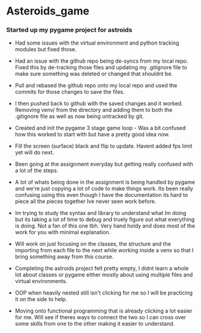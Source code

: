 # Asteroids_game
### Started up my pygame project for astroids

- Had some issues with the virtual environment and python tracking modules but fixed those.
- Had an issue with the github repo being de-syncs from my local repo. Fixed this by de-tracking those files and updating my .gitignore file to make sure something was deleted or changed that shouldnt be.
- Pull and rebased the github repo onto my local repo and used the commits for those changes to save the files.
- I then pushed back to github with the saved changes and it worked. Removing venv/ from the directory and adding them to both the .gitignore file as well as now being untracked by git.

- Created and init the pygame 3 stage game loop - Was a bit confused how this worked to start with but have a pretty good idea now.
- Fill the screen (surface) black and flip to update. Havent added fps limit yet will do next.

- Been going at the assignment everyday but getting really confused with a lot of the steps.
- A lot of whats being done in the assignment is being handled by pygame and we're just copying a lot of code to make things work. Its been really confusing using this even though I have the documentation its hard to piece all the pieces together Ive never seen work before.
- Im trying to study the syntax and library to understand what Im doing but its taking a lot of time to debug and truely figure out what everything is doing. Not a fan of this one tbh. Very hand holdy and does most of the work for you with minimal explanation.
- Will work on just focusing on the classes, the structure and the importing from each file to the next while working inside a venv so that I bring something away from this course.

- Completing the astroids project felt pretty empty, I didnt learn a whole lot about classes or pygame either mostly about using multiple files and virtual environments.
- OOP when heavily nested still isn't clicking for me so I will be practicing it on the side to help.
- Moving onto functional programming that is already clicking a lot easier for me. Will see if theres ways to connect the two so I can cross over some skills from one to the other making it easier to understand.
